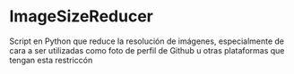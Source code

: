 # ImageSizeReducer
Script en Python que reduce la resolución de imágenes, especialmente de cara a ser utilizadas como foto de perfil de Github u otras plataformas que tengan esta restriccón
